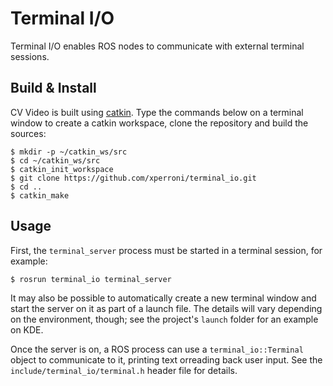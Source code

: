 Terminal I/O
============

Terminal I/O enables ROS nodes to communicate with external terminal sessions.

Build & Install
---------------

CV Video is built using [catkin](http://wiki.ros.org/catkin). Type the commands below on a terminal window to create a catkin workspace, clone the repository and build the sources:

    $ mkdir -p ~/catkin_ws/src
    $ cd ~/catkin_ws/src
    $ catkin_init_workspace
    $ git clone https://github.com/xperroni/terminal_io.git
    $ cd ..
    $ catkin_make

Usage
-----

First, the `terminal_server` process must be started in a terminal session, for example:

    $ rosrun terminal_io terminal_server

It may also be possible to automatically create a new terminal window and start the server on it as part of a launch file. The details will vary depending on the environment, though; see the project's `launch` folder for an example on KDE.

Once the server is on, a ROS process can use a `terminal_io::Terminal` object to communicate to it, printing text orreading back user input. See the `include/terminal_io/terminal.h` header file for details.
